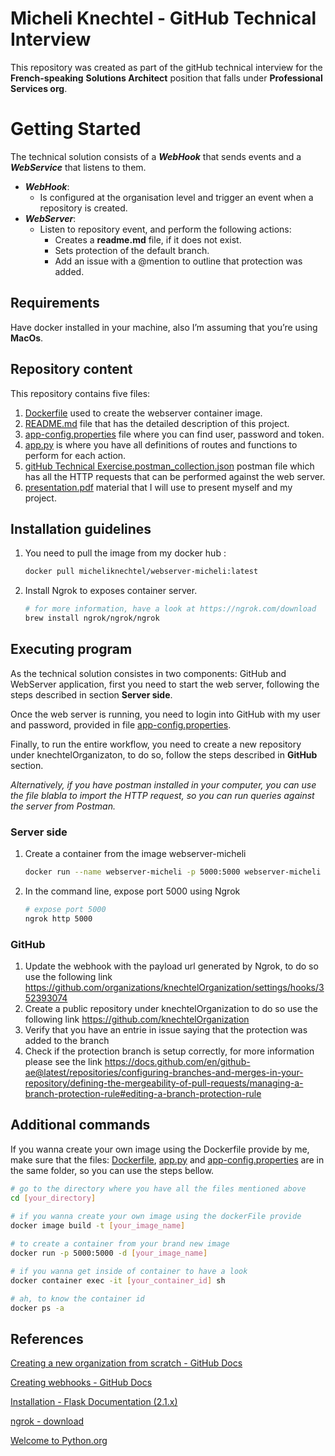 # Micheli Knechtel - GitHub Technical Interview

This repository was created as part of the gitHub technical interview for the **French-speaking** **Solutions Architect** position that falls under **Professional Services org**.

# ****Getting Started****

The technical solution consists of a ***WebHook*** that sends events and a ***WebService*** that listens to them.

- ***WebHook***:
    - Is configured at the organisation level and trigger an event when a repository is created.
- ***WebServer***:
    - Listen to repository event, and perform the following actions:
        - Creates a **readme.md** file, if it does not exist.
        - Sets protection of the default branch.
        - Add an issue with a @mention to outline that protection was added.

## Requirements

Have docker installed in your machine, also I’m assuming that you’re using **MacOs**.

## Repository content

This repository contains five files:
1. [Dockerfile](https://github.com/miknechtel/interview/blob/main/Dockerfile) used to create the webserver container image.
2. [README.md](https://github.com/miknechtel/interview/blob/main/README.md) file that has the detailed description of this project.
3. [app-config.properties](https://github.com/miknechtel/interview/blob/main/app-config.properties) file where you can find user, password and token.
4. [app.py](https://github.com/miknechtel/interview/blob/main/app.py) is where you have all definitions of routes and functions to perform for each action.
5. [gitHub Technical Exercise.postman_collection.json](https://github.com/miknechtel/interview/blob/main/gitHub%20Technical%20Exercise.postman_collection.json) postman file which has all the HTTP requests that can be performed against the web server.
6. [presentation.pdf](https://github.com/miknechtel/interview/blob/main/presentation.pdf) material that I will use to present myself and my project.

## Installation guidelines

1. You need to pull the image from my docker hub :
    
    ```bash
    docker pull micheliknechtel/webserver-micheli:latest
    ```
    
2. Install Ngrok to exposes container server.
    
    ```bash
    # for more information, have a look at https://ngrok.com/download 
    brew install ngrok/ngrok/ngrok
    ```
    

## ****Executing program****

As the technical solution consistes in two components: GitHub and WebServer application, first you need to start the web server, following the steps described in section **Server side**. 

Once the web server is running, you need to login into GitHub with my user and password, provided in file [app-config.properties](https://github.com/miknechtel/interview/blob/main/app-config.properties). 

Finally, to run the entire workflow, you need to create a new repository under knechtelOrganizaton, to do so, follow the steps described in **GitHub** section. 

*Alternatively, if you have postman installed in your computer, you can use the file blabla to import the HTTP request, so you can run queries against the server from Postman.* 

### Server side

1. Create a container from the image webserver-micheli
    
    ```bash
    docker run --name webserver-micheli -p 5000:5000 webserver-micheli
    ```
    
2. In the command line, expose port 5000 using Ngrok 
    
    ```bash
    # expose port 5000
    ngrok http 5000
    ```
    

### GitHub

1. Update the webhook with the payload url generated by Ngrok, to do so use the following link https://github.com/organizations/knechtelOrganization/settings/hooks/352393074
2. Create a public repository under knechtelOrganization to do so use the following link https://github.com/knechtelOrganization
3. Verify that you have an entrie in issue saying that the protection was added to the branch
4. Check if the protection branch is setup correctly, for more information please see the link https://docs.github.com/en/github-ae@latest/repositories/configuring-branches-and-merges-in-your-repository/defining-the-mergeability-of-pull-requests/managing-a-branch-protection-rule#editing-a-branch-protection-rule  


## Additional commands

If you wanna create your own image using the Dockerfile provide by me, make sure that the files: [Dockerfile](https://github.com/miknechtel/interview/blob/main/Dockerfile), [app.py](https://github.com/miknechtel/interview/blob/main/app.py) and  [app-config.properties](https://github.com/miknechtel/interview/blob/main/app-config.properties) are in the same folder, so you can use the steps bellow.

```bash
# go to the directory where you have all the files mentioned above
cd [your_directory]
 
# if you wanna create your own image using the dockerFile provide
docker image build -t [your_image_name]

# to create a container from your brand new image
docker run -p 5000:5000 -d [your_image_name]

# if you wanna get inside of container to have a look
docker container exec -it [your_container_id] sh

# ah, to know the container id
docker ps -a
```

## **References**

[Creating a new organization from scratch - GitHub Docs](https://docs.github.com/en/organizations/collaborating-with-groups-in-organizations/creating-a-new-organization-from-scratch)

[Creating webhooks - GitHub Docs](https://docs.github.com/en/developers/webhooks-and-events/webhooks/creating-webhooks)

[Installation - Flask Documentation (2.1.x)](https://flask.palletsprojects.com/en/2.1.x/installation/)

[ngrok - download](https://ngrok.com/download)

[Welcome to Python.org](https://www.python.org/about/)
